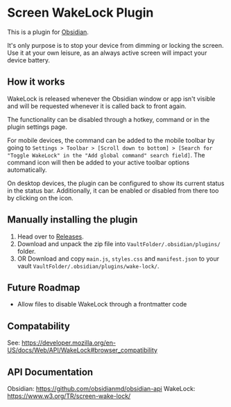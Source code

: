 # Screen WakeLock Plugin

This is a plugin for [Obsidian](https://obsidian.md).

It's only purpose is to stop your device from dimming or locking the screen. Use it at your own leisure, as an always active screen will impact your device battery.

## How it works

WakeLock is released whenever the Obsidian window or app isn't visible and will be requested whenever it is called back to front again.

The functionality can be disabled through a hotkey, command or in the plugin settings page.

For mobile devices, the command can be added to the mobile toolbar by going to `Settings > Toolbar > [Scroll down to bottom] > [Search for "Toggle WakeLock" in the "Add global command" search field]`. The command icon will then be added to your active toolbar options automatically.

On desktop devices, the plugin can be configured to show its current status in the status bar. Additionally, it can be enabled or disabled from there too by clicking on the icon.

## Manually installing the plugin

1. Head over to [Releases](https://github.com/blotspot/obsidian-wake-lock/releases/latest).
1. Download and unpack the zip file into `VaultFolder/.obsidian/plugins/` folder.
1. OR Download and copy `main.js`, `styles.css` and `manifest.json` to your vault `VaultFolder/.obsidian/plugins/wake-lock/`.

## Future Roadmap

-   Allow files to disable WakeLock through a frontmatter code

## Compatability

See: https://developer.mozilla.org/en-US/docs/Web/API/WakeLock#browser_compatibility

## API Documentation

Obsidian: https://github.com/obsidianmd/obsidian-api
WakeLock: https://www.w3.org/TR/screen-wake-lock/
